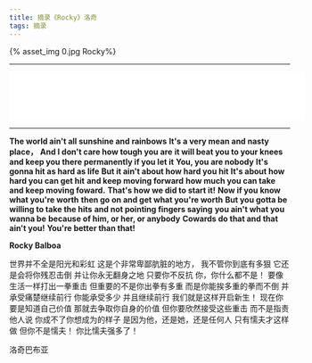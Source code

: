 ```yaml
---
title: 摘录《Rocky》洛奇
tags: 摘录
---
```


{% asset_img 0.jpg Rocky%}

<!-- more -->

---

<iframe frameborder="no" border="0" marginwidth="0" marginheight="0" width=530 height=86 src="//music.163.com/outchain/player?type=2&id=32431822&auto=0&height=66"></iframe>

---

**The world ain't all sunshine and rainbows**
**It's a very mean and nasty place，**
**And I don't care how tough you are**
**it will beat you to your knees**
**and keep you there permanently if you let it**
**You, you are nobody**
**It's gonna hit as hard as life**
**But it ain't about how hard you hit**
**It's about how hard you can get hit**
**and keep moving forward**
**how much you can take**
**and keep moving foward.**
**That's how we did to start it!**
**Now if you know what you're worth**
**then go on and get what you're worth**
**But you gotta be willing to take the hits**
**and not pointing fingers saying**
**you ain't what you wanna be**
**because of him, or her, or anybody**
**Cowards do that and that ain't you!**
**You're better than that!**

**Rocky Balboa**

世界并不全是阳光和彩虹
这是个非常卑鄙肮脏的地方，
我不管你到底有多狠
它还是会将你残忍击倒
并让你永无翻身之地 只要你不反抗
你，你什么都不是！
要像生活一样打出一拳重击
但重要的不是你出拳有多重
而是你能挨多重的拳而不倒
并承受痛楚继续前行
你能承受多少
并且继续前行
我们就是这样开启新生！
现在你要是知道自己价值
那就去争取你自身的价值
但你要欣然接受这些重击
而不是指责他人说
你成不了你想成为的样子
是因为他，还是她，还是任何人
只有懦夫才这样做 但你不是懦夫！
你比懦夫强多了！

洛奇巴布亚
